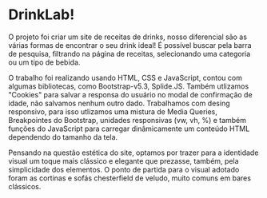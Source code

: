 # DrinkLab! 
 
O projeto foi criar um site de receitas de drinks, nosso diferencial são as várias formas de encontrar o seu drink ideal! 
É possível buscar pela barra de pesquisa, filtrando na página de receitas, selecionando uma categoria ou um tipo de bebida.

O trabalho foi realizando usando HTML, CSS e JavaScript, contou com algumas bibliotecas, como Bootstrap-v5.3, Splide.JS. Também utlizamos
"Cookies" para salvar a responsa do usuário no modal de confirmação de idade, não salvamos nenhum outro dado.
Trabalhamos com desing responsivo, para isso utlizamos uma mistura de Media Queries, Breakpointes do Bootstrap, unidades responsivas (vw, vh, %)
e também funções do JavaScript para carregar dinâmicamente um conteúdo HTML dependendo do tamanho da tela.   

Pensando na questão estética do site, optamos por trazer para a identidade visual um toque mais clássico e elegante que prezasse, 
também, pela simplicidade dos elementos. O ponto de partida para o visual adotado foram as cortinas e sofás chesterfield de veludo,
 muito comuns em bares clássicos.
